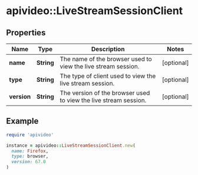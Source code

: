# apivideo::LiveStreamSessionClient

## Properties

| Name | Type | Description | Notes |
| ---- | ---- | ----------- | ----- |
| **name** | **String** | The name of the browser used to view the live stream session. | [optional] |
| **type** | **String** | The type of client used to view the live stream session. | [optional] |
| **version** | **String** | The version of the browser used to view the live stream session. | [optional] |

## Example

```ruby
require 'apivideo'

instance = apivideo::LiveStreamSessionClient.new(
  name: Firefox,
  type: browser,
  version: 67.0
)
```

